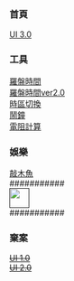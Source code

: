 ### 首頁
[UI 3.0](https://CK-Choco.github.io/UI/3.0.html)  
### 工具
[羅盤時間](https://CK-Choco.github.io/clock/compass.html)  
[羅盤時間ver2.0](https://CK-Choco.github.io/clock/compass2.html)  
[時區切換](https://CK-Choco.github.io/clock/TimeZone.html)  
[鬧鐘](https://CK-Choco.github.io/clock/CountdownTimer.html)     
[電阻計算](https://CK-Choco.github.io/resistance.html)   
### 娛樂
[敲木魚](https://CK-Choco.github.io/wood/index.html)  
###########  
[<img src="https://s18955.pcdn.co/wp-content/uploads/2018/02/github.png" width="35"/>]()  
###########

### 棄案
~~[UI 1.0](https://CK-Choco.github.io/UI/1.0.html)~~  
~~[UI 2.0](https://CK-Choco.github.io/UI/2.0.html)~~  